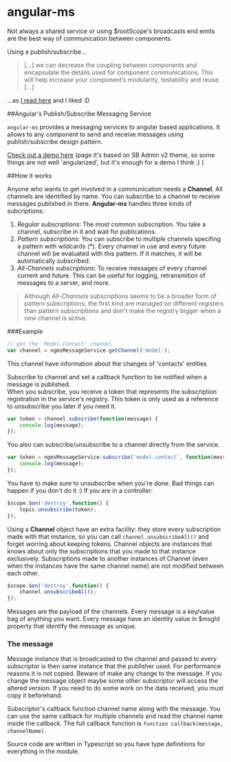 # angular-ms

Not always a shared service or using $rootScope's broadcasts end emits are the best way of communication between components.  

Using a publish/subscribe...
> [...] we can decrease the coupling between components and encapsulate the details used for component communications. This will help increase your component’s modularity, testability and reuse. [...]

...as [I read here](http://codingsmackdown.tv/blog/2013/04/29/hailing-all-frequencies-communicating-in-angularjs-with-the-pubsub-design-pattern) and I liked :D

##Angular's Publish/Subscribe Messaging Service

`angular-ms` provides a messaging services to angular based applications. It allows to any component to send and receive messages using publish/subscribe design pattern. 

[Check out a demo here](http://ejmarino.github.io/angular-ms/demo/) (page it's based on SB Admin v2 theme, so some things are not well 'angularized', but it's enough for a demo I think :) )

##How it works

Anyone who wants to get involved in a communication needs a **Channel**. All channels are identified by name. You can subscribe to a channel to receive messages published in there. 
**Angular-ms** handles three kinds of subcriptions:

 1. *Regular subscriptions*: The most common subscription. You take a channel, subscribe in it and wait for publications.
 2. *Pattern subscriptions*: You can subscribe to multiple channels specifing a pattern with wildcards (*). Every channel in use and every future channel will be evaluated with this pattern. If it matches, it will be automatically subscribed.
 3. *All-Channels subscriptions*: To receive messages of every channel current and future. This can be useful for logging, retransmition of messages to a server, and more.

> Although *All-Channels* subscriptions seems to be a broader form of pattern subscriptions, the first kind are managed on different registers than pattern subscriptions and don't make the registry bigger when a new channel is active.


###Example
```js
// get the 'Model.Contact' channel
var channel = ngmsMessageService.getChannel('model');
```
This channel have information about the changes of 'contacts' entities

Subscribe to channel and set a callback function to be notified when a message is published.  
When you subscribe, you receive a token that represents the subscription registration in the service's registry. This token is only used as a reference to unsubscribe you later if you need it.

```js
var token = channel.subscribe(function(message) {
    console.log(message);
});
```

You also can subscribe/unsubscribe to a channel directly from the service.

```js
var token = ngmsMessageService.subscribe('model.contact', function(message) {
    console.log(message);
});
```

You have to make sure to unsubscribe when you're done. Bad things can happen if you don't do it :)
If you are in a controller:

```js
$scope.$on('destroy',function() {
    topic.unsubscribe(token);
});
```
Using a **Channel** object have an extra facility: they store every subscription made with that instance, so you can call `channel.unsubscribeAll()` and forget worring about keeping tokens.
Channel objects are instances that knows about only the subscriptions that you made to that instance exclusively.
Subscriptions made to another instances of Channel (even when the instances have the same channel name) are not modified between each other.
```js
$scope.$on('destroy',function() {
    channel.unsubscribeAll();
});
```
Messages are the payload of the channels. Every message is a key/value bag of anything you want. Every message have an identity value in $msgId property that identify the message as unique.

### The message 

Message instance that is broadcasted to the channel and passed to every subscriptor is then same instance that the publisher used. For performance reasons it is not copied. Beware of make any change to the message. If you change the message object maybe some other subscriptor will access the altered version. If you need to do some work on the data received, you must copy it beforehand.

Subscriptor's callback function channel name along with the message. You can use the same callback for multiple channels and read the channel name inside the callback. 
The full callback function is `function callback(message, channelName)`.

Source code are written in Typescript so you have type definitions for everything in the module.
